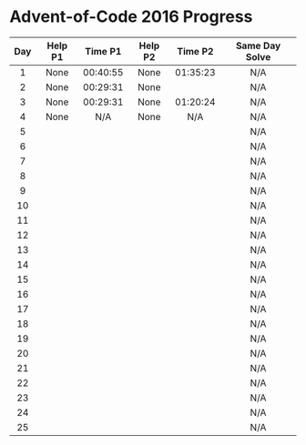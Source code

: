 # Advent-of-Code 2016 Progress

| Day  | Help P1 | Time P1  | Help P2 | Time P2  | Same Day Solve |
| :--: | :-----: | :------: | :-----: | :------: | :------------: |
|  1   |  None   | 00:40:55 |  None   | 01:35:23 |      N/A       |
|  2   |  None   | 00:29:31 |  None   |          |      N/A       |
|  3   |  None   | 00:29:31 |  None   | 01:20:24 |      N/A       |
|  4   |  None   |   N/A    |  None   |    N/A   |      N/A       |
|  5   |         |          |         |          |      N/A       |
|  6   |         |          |         |          |      N/A       |
|  7   |         |          |         |          |      N/A       |
|  8   |         |          |         |          |      N/A       |
|  9   |         |          |         |          |      N/A       |
|  10  |         |          |         |          |      N/A       |
|  11  |         |          |         |          |      N/A       |
|  12  |         |          |         |          |      N/A       |
|  13  |         |          |         |          |      N/A       |
|  14  |         |          |         |          |      N/A       |
|  15  |         |          |         |          |      N/A       |
|  16  |         |          |         |          |      N/A       |
|  17  |         |          |         |          |      N/A       |
|  18  |         |          |         |          |      N/A       |
|  19  |         |          |         |          |      N/A       |
|  20  |         |          |         |          |      N/A       |
|  21  |         |          |         |          |      N/A       |
|  22  |         |          |         |          |      N/A       |
|  23  |         |          |         |          |      N/A       |
|  24  |         |          |         |          |      N/A       |
|  25  |         |          |         |          |      N/A       |